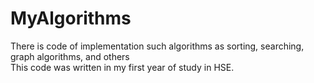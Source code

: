 # MyAlgorithms
There is code of implementation such algorithms as sorting, searching, graph algorithms, and others  
This code was written in my first year of study in HSE.
